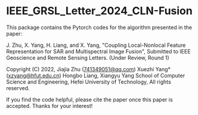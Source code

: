 # IEEE_GRSL_Letter_2024_CLN-Fusion
This package contains the Pytorch codes for the algorithm presented in the paper:

J. Zhu, X. Yang, H. Liang, and X. Yang, "Coupling Local-Nonlocal Feature Representation for SAR and Multispectral Image Fusion", Submitted to IEEE Geoscience and Remote Sensing Letters. (Under Review, Round 1)

Copyright (C) 2022, Jiajia Zhu (741349051@qq.com) Xuezhi Yang* (xzyang@hfut.edu.cn) Hongbo Liang, Xiangyu Yang School of Computer Science and Engineering, Hefei University of Technology, All rights reserved.

If you find the code helpful, please cite the paper once this paper is accepted. Thanks for your interest!

